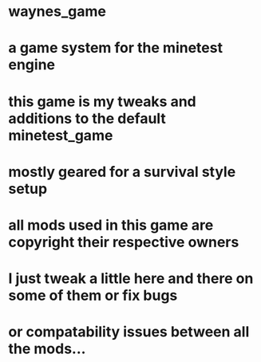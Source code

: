 # waynes_game
# a game system for the minetest engine
#  
# this game is my tweaks and additions to the default minetest_game
# mostly geared for a survival style setup
#
# all mods used in this game are copyright their respective owners
# I just tweak a little here and there on some of them or fix bugs
# or compatability issues between all the mods...
